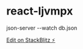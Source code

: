 # react-ljvmpx
json-server --watch db.json

[Edit on StackBlitz ⚡️](https://stackblitz.com/edit/react-ljvmpx)
